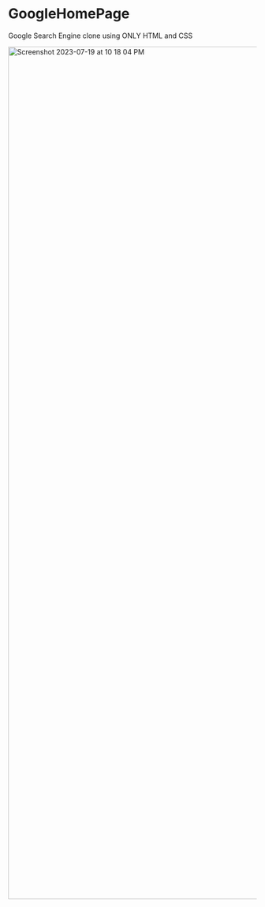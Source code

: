 # GoogleHomePage

Google Search Engine clone using ONLY HTML and CSS

<img width="1728" alt="Screenshot 2023-07-19 at 10 18 04 PM" src="https://github.com/VishnuVardhanBR/GoogleHomePage/assets/64434937/5edcae5d-68b2-4ce6-bb73-88bfae5dccd2">
